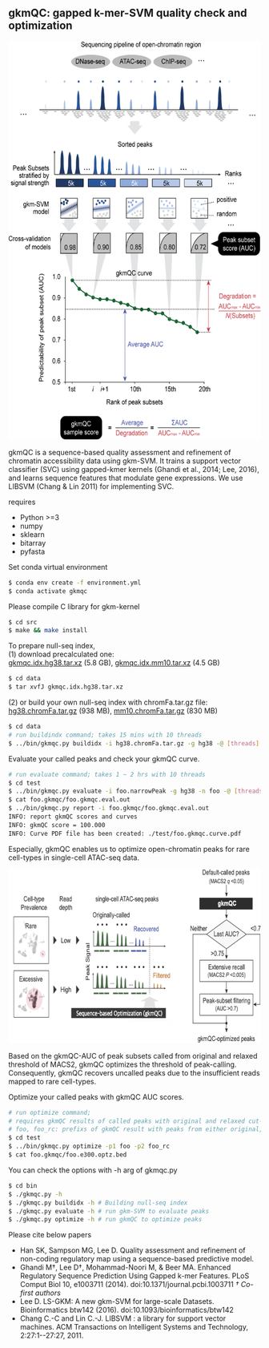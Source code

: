 ## gkmQC: gapped k-mer-SVM quality check and optimization

<p align="center">
<img src="./gkmQC_concept.png" width="597" height="796" /> 
</p>

gkmQC is a sequence-based quality assessment and refinement of
chromatin accessibility data using gkm-SVM.
It trains a support vector classifier (SVC) using gapped-kmer kernels
(Ghandi et al., 2014; Lee, 2016), and learns sequence features that modulate
gene expressions. We use LIBSVM (Chang & Lin 2011) for implementing SVC.


requires 

* Python >=3
* numpy
* sklearn
* bitarray
* pyfasta

Set conda virtual environment
```bash
$ conda env create -f environment.yml
$ conda activate gkmqc
```


Please compile C library for gkm-kernel
```bash
$ cd src
$ make && make install
```


To prepare null-seq index,\
(1) download precalculated one:\
[gkmqc.idx.hg38.tar.xz](https://www.dropbox.com/s/wtjylew5ybim29x/gkmqc.idx.hg38.tar.xz?dl=0) (5.8 GB), [gkmqc.idx.mm10.tar.xz](https://www.dropbox.com/s/qye3ts8jep78o3u/gkmqc.idx.mm10.tar.xz?dl=0) (4.5 GB)
```bash
$ cd data
$ tar xvfJ gkmqc.idx.hg38.tar.xz
```

(2) or build your own null-seq index with chromFa.tar.gz file:\
[hg38.chromFa.tar.gz](https://hgdownload.soe.ucsc.edu/goldenPath/hg38/bigZips/hg38.chromFa.tar.gz) (938 MB), [mm10.chromFa.tar.gz](https://hgdownload.soe.ucsc.edu/goldenPath/mm10/bigZips/chromFa.tar.gz) (830 MB)
```bash
$ cd data
# run buildindx command; takes 15 mins with 10 threads
$ ../bin/gkmqc.py buildidx -i hg38.chromFa.tar.gz -g hg38 -@ [threads]
```


Evaluate your called peaks and check your gkmQC curve.
```bash
# run evaluate command; takes 1 ~ 2 hrs with 10 threads
$ cd test
$ ../bin/gkmqc.py evaluate -i foo.narrowPeak -g hg38 -n foo -@ [threads]
$ cat foo.gkmqc/foo.gkmqc.eval.out
$ ../bin/gkmqc.py report -i foo.gkmqc/foo.gkmqc.eval.out
INFO: report gkmQC scores and curves
INFO: gkmQC score = 100.000
INFO: Curve PDF file has been created: ./test/foo.gkmqc.curve.pdf
```

Especially, gkmQC enables us to optimize open-chromatin peaks
for rare cell-types in single-cell ATAC-seq data.

<p align="center">
<img src="./gkmQC_optz_rev.png" width="675" height="348" />
</p>

Based on the gkmQC-AUC of peak subsets
called from original and relaxed threshold of MACS2,
gkmQC optimizes the threshold of peak-calling.
Consequently, gkmQC recovers uncalled peaks
due to the insufficient reads mapped to rare cell-types.

Optimize your called peaks with gkmQC AUC scores.
```bash
# run optimize command;
# requires gkmQC results of called peaks with original and relaxed cut-off
# foo, foo_rc: prefixs of gkmQC result with peaks from either original, relaxed cut-off
$ cd test
$ ../bin/gkmqc.py optimize -p1 foo -p2 foo_rc
$ cat foo.gkmqc/foo.e300.optz.bed
```

You can check the options with -h arg of gkmqc.py
```bash
$ cd bin
$ ./gkmqc.py -h
$ ./gkmqc.py buildidx -h # Building null-seq index
$ ./gkmqc.py evaluate -h # run gkm-SVM to evaluate peaks
$ ./gkmqc.py optimize -h # run gkmQC to optimize peaks
```


Please cite below papers
* Han SK, Sampson MG, Lee D. Quality assessment and refinement of non-coding regulatory map using a sequence-based predictive model.
* Ghandi M†, Lee D†, Mohammad-Noori M, & Beer MA. Enhanced Regulatory Sequence Prediction Using Gapped k-mer Features. PLoS Comput Biol 10, e1003711 (2014). doi:10.1371/journal.pcbi.1003711 *† Co-first authors*
* Lee D. LS-GKM: A new gkm-SVM for large-scale Datasets. Bioinformatics btw142 (2016). doi:10.1093/bioinformatics/btw142
* Chang C.-C and Lin C.-J. LIBSVM : a library for support vector machines. ACM Transactions on Intelligent Systems and Technology, 2:27:1--27:27, 2011.

